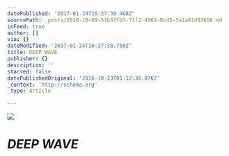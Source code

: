 ```yaml
---
datePublished: '2017-01-24T16:27:39.468Z'
sourcePath: _posts/2016-10-09-51b57fb7-71f2-4862-8cd5-3a1a81d53658.md
inFeed: true
author: []
via: {}
dateModified: '2017-01-24T16:27:38.700Z'
title: DEEP WAVE
publisher: {}
description: ''
starred: false
datePublishedOriginal: '2016-10-23T01:12:36.876Z'
_context: 'http://schema.org'
_type: Article

---
```

![](https://the-grid-user-content.s3-us-west-2.amazonaws.com/5b983d25-6bf9-4e65-a0e2-f3d23659f50e.jpg)

# _**DEEP WAVE**_